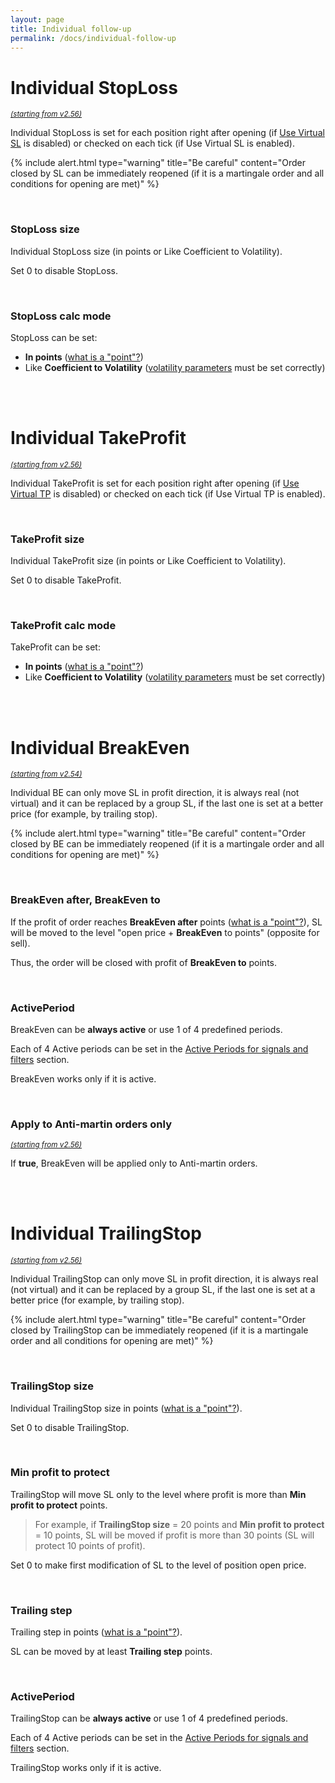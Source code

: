 ```yaml
---
layout: page
title: Individual follow-up
permalink: /docs/individual-follow-up
---
```


# Individual StopLoss

<sup>[*(starting from v2.56)*](/docs/versions-history#20230818-1025-256)</sup>

Individual StopLoss is set for each position right after opening (if [Use Virtual SL](/docs/follow-up#use-virtual-stoploss) is disabled) or checked on each tick (if Use Virtual SL is enabled).

{% include alert.html type="warning" title="Be careful" content="Order closed by SL can be immediately reopened (if it is a martingale order and all conditions for opening are met)" %}

<br />

### StopLoss size

Individual StopLoss size (in points or Like Coefficient to Volatility).

Set 0 to disable StopLoss.

<br />

### StopLoss calc mode

StopLoss can be set:
* **In points** ([what is a "point"?](/docs/FAQ/what-is-a-point))
* Like **Coefficient to Volatility** ([volatility parameters](/docs/volatility) must be set correctly)

<br />
<br />

# Individual TakeProfit

<sup>[*(starting from v2.56)*](/docs/versions-history#20230818-1025-256)</sup>

Individual TakeProfit is set for each position right after opening (if [Use Virtual TP](/docs/follow-up#use-virtual-takeprofit) is disabled) or checked on each tick (if Use Virtual TP is enabled).

<br />

### TakeProfit size

Individual TakeProfit size (in points or Like Coefficient to Volatility).

Set 0 to disable TakeProfit.

<br />

### TakeProfit calc mode

TakeProfit can be set:
* **In points** ([what is a "point"?](/docs/FAQ/what-is-a-point))
* Like **Coefficient to Volatility** ([volatility parameters](/docs/volatility) must be set correctly)

<br />
<br />

# Individual BreakEven

<sup>[*(starting from v2.54)*](/docs/versions-history#20230427-0706-254)</sup>

Individual BE can only move SL in profit direction, it is always real (not virtual) and it can be replaced by a group SL, if the last one is set at a better price (for example, by trailing stop).

{% include alert.html type="warning" title="Be careful" content="Order closed by BE can be immediately reopened (if it is a martingale order and all conditions for opening are met)" %}

<br />

### BreakEven after, BreakEven to

If the profit of order reaches **BreakEven after** points ([what is a "point"?](/docs/FAQ/what-is-a-point)), SL will be moved to the level "open price + **BreakEven** to points" (opposite for sell).

Thus, the order will be closed with profit of **BreakEven to** points.

<br />

### ActivePeriod

BreakEven can be **always active** or use 1 of 4 predefined periods.

Each of 4 Active periods can be set in the [Active Periods for signals and filters](/docs/active-periods) section.

BreakEven works only if it is active.

<br />

### Apply to Anti-martin orders only
<sup>[*(starting from v2.56)*](/docs/versions-history#20230818-1025-256)</sup>

If **true**, BreakEven will be applied only to Anti-martin orders.

<br />
<br />

# Individual TrailingStop

<sup>[*(starting from v2.56)*](/docs/versions-history#20230818-1025-256)</sup>

Individual TrailingStop can only move SL in profit direction, it is always real (not virtual) and it can be replaced by a group SL, if the last one is set at a better price (for example, by trailing stop).

{% include alert.html type="warning" title="Be careful" content="Order closed by TrailingStop can be immediately reopened (if it is a martingale order and all conditions for opening are met)" %}

<br />

### TrailingStop size

Individual TrailingStop size in points ([what is a "point"?](/docs/FAQ/what-is-a-point)).

Set 0 to disable TrailingStop.

<br />

### Min profit to protect

TrailingStop will move SL only to the level where profit is more than **Min profit to protect** points.

> For example, if **TrailingStop size** = 20 points and **Min profit to protect** = 10 points, SL will be moved if profit is more than 30 points (SL will protect 10 points of profit).

Set 0 to make first modification of SL to the level of position open price.

<br />

### Trailing step

Trailing step in points ([what is a "point"?](/docs/FAQ/what-is-a-point)).

SL can be moved by at least **Trailing step** points.

<br />

### ActivePeriod

TrailingStop can be **always active** or use 1 of 4 predefined periods.

Each of 4 Active periods can be set in the [Active Periods for signals and filters](/docs/active-periods) section.

TrailingStop works only if it is active.
